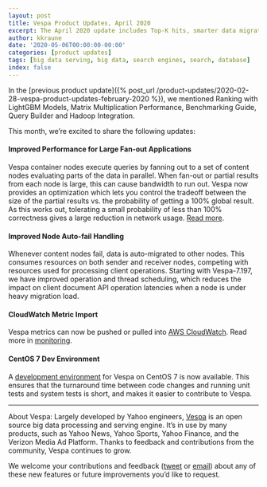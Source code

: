 ```yaml
---
layout: post
title: Vespa Product Updates, April 2020
excerpt: The April 2020 update includes Top-K hits, smarter data migration and CloudWatch integration. Contributing to Vespa is now easier with the release of a CentOS 7 dev environment.
author: kkraune
date: '2020-05-06T00:00:00-00:00'
categories: [product updates]
tags: [big data serving, big data, search engines, search, database]
index: false
---
```


In the [previous product update]({% post_url /product-updates/2020-02-28-vespa-product-updates-february-2020 %}),
we mentioned Ranking with LightGBM Models, Matrix Multiplication Performance, Benchmarking Guide, Query Builder and Hadoop Integration.

This month, we’re excited to share the following updates:


#### Improved Performance for Large Fan-out Applications
Vespa container nodes execute queries by fanning out to a set of content nodes evaluating parts of the data in parallel. When fan-out or partial results from each node is large, this can cause bandwidth to run out.
Vespa now provides an optimization which lets you control the tradeoff between the size of the partial results
vs. the probability of getting a 100% global result.
As this works out, tolerating a small probability of less than 100% correctness
gives a large reduction in network usage.
[Read more](https://docs.vespa.ai/en/reference/services-content.html#top-k-probability).


#### Improved Node Auto-fail Handling
Whenever content nodes fail, data is auto-migrated to other nodes.
This consumes resources on both sender and receiver nodes,
competing with resources used for processing client operations.
Starting with Vespa-7.197, we have improved operation and thread scheduling,
which reduces the impact on client document API operation latencies
when a node is under heavy migration load.


#### CloudWatch Metric Import
Vespa metrics can now be pushed or pulled into
[AWS CloudWatch](https://aws.amazon.com/cloudwatch/).
Read more in [monitoring](https://docs.vespa.ai/en/monitoring.html). 



#### CentOS 7 Dev Environment
A [development environment](https://github.com/vespa-engine/docker-image-dev#vespa-development-on-centos-7)
for Vespa on CentOS 7 is now available.
This ensures that the turnaround time between code changes and running unit tests and system tests is short,
and makes it easier to contribute to Vespa.

___
About Vespa: Largely developed by Yahoo engineers,
[Vespa](https://github.com/vespa-engine/vespa) is an open source big data processing and serving engine.
It’s in use by many products, such as Yahoo News, Yahoo Sports, Yahoo Finance, and the Verizon Media Ad Platform.
Thanks to feedback and contributions from the community, Vespa continues to grow.

We welcome your contributions and feedback ([tweet](https://twitter.com/vespaengine)
or [email](mailto:info@vespa.ai)) about any of these new features or future improvements you’d like to request.
